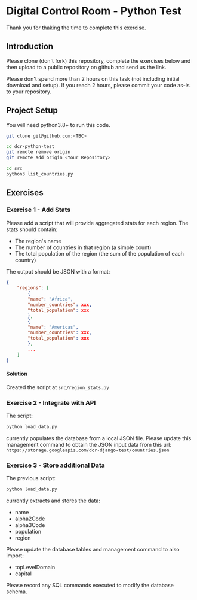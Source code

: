 # Digital Control Room - Python Test

Thank you for thaking the time to complete this exercise.

## Introduction

Please clone (don't fork) this repository, complete the exercises below and then upload to a public repository on github and send us the link.

Please don't spend more than 2 hours on this task (not including initial download and setup). If you reach 2 hours, please commit your code as-is to your repository.

## Project Setup

You will need python3.8+ to run this code.

```bash
git clone git@github.com:<TBC>

cd dcr-python-test
git remote remove origin
git remote add origin <Your Repository>

cd src
python3 list_countries.py
```

## Exercises

### Exercise 1 - Add Stats

Please add a script that will provide aggregated stats for each region. The stats should contain:

- The region's name
- The number of countries in that region (a simple count)
- The total population of the region (the sum of the population of each country)

The output should be JSON with a format:

```json
{
    "regions": [
        {
        "name": "Africa",
        "number_countries": xxx,
        "total_population": xxx
        },
        {
        "name": "Americas",
        "number_countries": xxx,
        "total_population": xxx
        },
        ...
    ]
}
```

#### Solution

Created the script at `src/region_stats.py`

### Exercise 2 - Integrate with API

The script:

```bash
python load_data.py
```

currently populates the database from a local JSON file. Please update this management command to obtain the JSON input data from this url: `https://storage.googleapis.com/dcr-django-test/countries.json`

### Exercise 3 - Store additional Data

The previous script:

```bash
python load_data.py
```

currently extracts and stores the data:

- name
- alpha2Code
- alpha3Code
- population
- region

Please update the database tables and management command to also import:

- topLevelDomain
- capital

Please record any SQL commands executed to modify the database schema.
